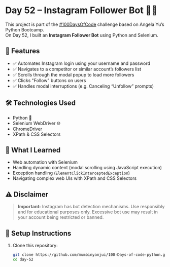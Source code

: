 # Day 52 – Instagram Follower Bot 🤖📸

This project is part of the [#100DaysOfCode](https://github.com/mumbinyanjui/100-Days-of-code-python) challenge based on Angela Yu’s Python Bootcamp.  
On Day 52, I built an **Instagram Follower Bot** using Python and Selenium.

## 🚀 Features

- ✅ Automates Instagram login using your username and password
- ✅ Navigates to a competitor or similar account’s followers list
- ✅ Scrolls through the modal popup to load more followers
- ✅ Clicks "Follow" buttons on users
- ✅ Handles modal interruptions (e.g. Canceling “Unfollow” prompts)

## 🛠️ Technologies Used

- Python 🐍
- Selenium WebDriver 🌐
- ChromeDriver
- XPath & CSS Selectors

## 🧠 What I Learned

- Web automation with Selenium
- Handling dynamic content (modal scrolling using JavaScript execution)
- Exception handling (`ElementClickInterceptedException`)
- Navigating complex web UIs with XPath and CSS Selectors

## ⚠️ Disclaimer

> **Important:** Instagram has bot detection mechanisms. Use responsibly and for educational purposes only. Excessive bot use may result in your account being restricted or banned.

## 🔧 Setup Instructions

1. Clone this repository:
   ```bash
   git clone https://github.com/mumbinyanjui/100-Days-of-code-python.git
   cd day-52
